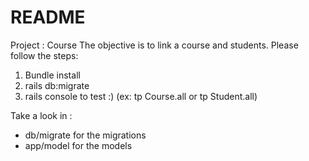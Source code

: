 # README

Project : Course 
The objective is to link a course and students.
Please follow the steps: 
1. Bundle install 
2. rails db:migrate
3. rails console to test :) (ex: tp Course.all or tp Student.all)

Take a look in : 
- db/migrate for the migrations
- app/model for the models 



